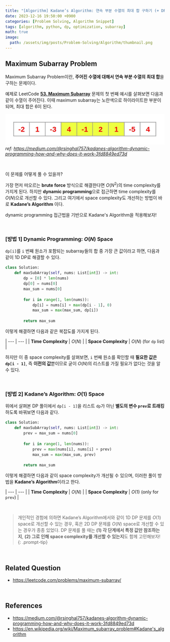 ```yaml
---
title: "[Algorithm] Kadane’s Algorithm: 연속 부분 수열의 최대 합 구하기 (+ DP의 Space Complexity 최적화하기)"
date: 2023-12-16 19:50:00 +0900
categories: [Problem Solving, Algorithm Snippet]
tags: [algorithm, python, dp, optimization, subarray]
math: true
image: 
  path: /assets/img/posts/Problem-Solving/Algorithm/thumbnail.png
---
```


## Maximum Subarray Problem

Maximum Subarray Problem이란, **주어진 수열에 대해서 연속 부분 수열의 최대 합**을 구하는 문제이다.

예제로 LeetCode [**53. Maximum Subarray**](https://leetcode.com/problems/maximum-subarray/) 문제의 첫 번째 예시를 살펴보면 다음과 같이 수열이 주어진다. 이때 maximum subarray는 노란색으로 하이라이트한 부분이 되며, 최대 합은 6이 된다.

![leetcode #53](/assets/img/posts/Problem-Solving/Algorithm/23-12-16-01.png)
_ref: <https://medium.com/@rsinghal757/kadanes-algorithm-dynamic-programming-how-and-why-does-it-work-3fd8849ed73d>_

<br>

이 문제를 어떻게 풀 수 있을까?

가장 먼저 떠오르는 **brute force** 방식으로 해결한다면 $O(N^2)$의 time complexity를 가지게 된다. 하지만 **dynamic programming**으로 접근하면 time complexity를 $O(N)$으로 개선할 수 있다. 그리고 여기에서 space complexity도 개선하는 방법이 바로 **Kadane’s Algorithm** 이다.

dynamic programming 접근법을 기반으로 Kadane's Algorithm을 적용해보자!

<br>

### [방법 1] Dynamic Programming: $O(N)$ Space

`dp[i]`를 `i` 번째 원소가 포함되는 subarray들의 합 중 가장 큰 값이라고 하면, 다음과 같이 1D DP로 해결할 수 있다.

```python
class Solution:
    def maxSubArray(self, nums: List[int]) -> int:
        dp = [0] * len(nums)
        dp[0] = nums[0]
        max_sum = nums[0]

        for i in range(1, len(nums)):
            dp[i] = nums[i] + max(dp[i - 1], 0)
            max_sum = max(max_sum, dp[i])
        
        return max_sum
```

이렇게 해결하면 다음과 같은 복잡도를 가지게 된다.

| --- | --- |
| **Time Complexity** | $O(N)$ |
| **Space Complexity** | $O(N)$  (for `dp` list) |

하지만 이 중 space complexity를 살펴보면, `i` 번째 원소를 확인할 때 **필요한 값은 `dp[i - 1]`**, 즉 **이전의 값**뿐이므로 굳이 $O(N)$의 리스트를 가질 필요가 없다는 것을 알 수 있다.

<br>

### [방법 2] <span class="hl">Kadane’s Algorithm</span>: $O(1)$ Space

위에서 살펴본 DP 풀이에서 `dp[i - 1]`을 리스트 `dp`가 아닌 **별도의 변수 `prev`로 트래킹**하도록 바꿔보면 다음과 같다.

```python
class Solution:
    def maxSubArray(self, nums: List[int]) -> int:
        prev = max_sum = nums[0]

        for i in range(1, len(nums)):
            prev = max(nums[i], nums[i] + prev)
            max_sum = max(max_sum, prev)
        
        return max_sum
```

이렇게 해결하면 다음과 같이 space complexity가 개선될 수 있으며, 이러한 풀이 방법을 **Kadane’s Algorithm**이라고 한다.

| --- | --- |
| **Time Complexity** | $O(N)$ |
| **Space Complexity** | $O(1)$ (only for `prev`) |

<br>

> 개인적인 경험에 의하면 Kadane’s Algorithm에서와 같이 <span class="hl">1D DP 문제를 $O(1)$ space로 개선할 수 있는 경우</span>, 혹은 <span class="hl">2D DP 문제를 $O(N)$ space로 개선할 수 있는 경우</span>가 종종 있었다. DP 문제를 풀 때는 **(1) 각 단계에서 특정 값만 참조하는지**, **(2) 그로 인해 space complexity를 개선할 수 있는지**도 함께 고민해보자!
{: .prompt-tip}

<br>

## Related Question

- <https://leetcode.com/problems/maximum-subarray/>

<br>

## References

- <https://medium.com/@rsinghal757/kadanes-algorithm-dynamic-programming-how-and-why-does-it-work-3fd8849ed73d>
- <https://en.wikipedia.org/wiki/Maximum_subarray_problem#Kadane's_algorithm>
